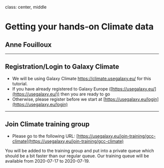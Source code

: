 class: center, middle

# Getting your hands-on Climate data

## Anne Fouilloux

---

## Registration/Login to Galaxy Climate

- We will be using Galaxy Climate https://climate.usegalaxy.eu/ for this tutorial. 
- If you have already registered to Galaxy Europe ([https://usegalaxy.eu/](https://usegalaxy.eu/)) then you are ready to go
- Otherwise, please register before we start at [https://usegalaxy.eu/login](https://usegalaxy.eu/login)

---

## Join Climate training group

- Please go to the following URL:
[https://usegalaxy.eu/join-training/gcc-climate](https://usegalaxy.eu/join-training/gcc-climate)

You will be added to the training group and put into a private queue which should be a bit faster than our regular queue. Our training queue will be available from 2020-07-17 to 2020-07-19. 





